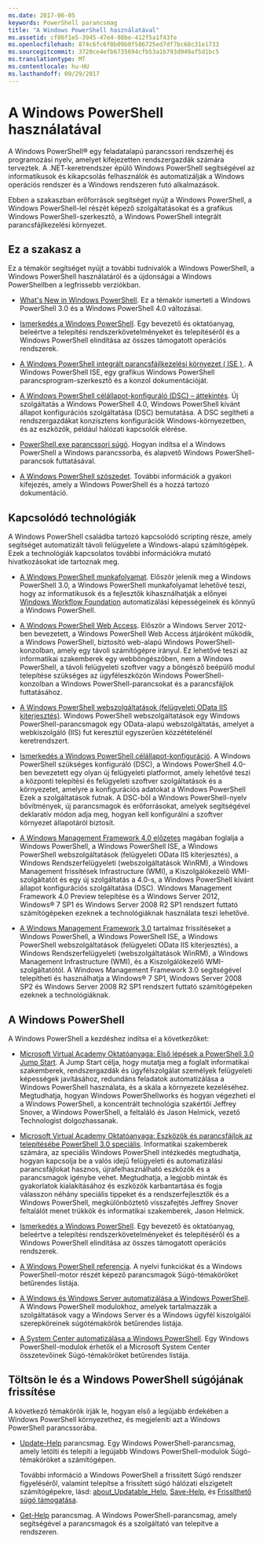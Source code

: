 ```yaml
---
ms.date: 2017-06-05
keywords: PowerShell parancsmag
title: "A Windows PowerShell használatával"
ms.assetid: cf06f1e5-3945-47e4-98be-412f5a1f43fe
ms.openlocfilehash: 874c6fc6f0b09b0f586725ed7df7bc68c31e1733
ms.sourcegitcommit: 3720ce4efb6735694cfb53a1b793d949af5d1bc5
ms.translationtype: MT
ms.contentlocale: hu-HU
ms.lasthandoff: 09/29/2017
---
```

# <a name="using-windows-powershell"></a>A Windows PowerShell használatával
A Windows PowerShell® egy feladatalapú parancssori rendszerhéj és programozási nyelv, amelyet kifejezetten rendszergazdák számára terveztek. A .NET-keretrendszer épülő Windows PowerShell segítségével az informatikusok és kikapcsolás felhasználók és automatizálják a Windows operációs rendszer és a Windows rendszeren futó alkalmazások.

Ebben a szakaszban erőforrások segítséget nyújt a Windows PowerShell, a Windows PowerShell-lel részét képező szolgáltatásokat és a grafikus Windows PowerShell-szerkesztő, a Windows PowerShell integrált parancsfájlkezelési környezet.

## <a name="whats-in-this-section"></a>Ez a szakasz a
Ez a témakör segítséget nyújt a további tudnivalók a Windows PowerShell, a Windows PowerShell használatáról és a újdonságai a Windows PowerShellben a legfrissebb verziókban.

- [What's New in Windows PowerShell](../../whats-new/What-s-New-in-Windows-PowerShell-50.md). Ez a témakör ismerteti a Windows PowerShell 3.0 és a Windows PowerShell 4.0 változásai.

- [Ismerkedés a Windows PowerShell](../Getting-Started-with-Windows-PowerShell.md). Egy bevezető és oktatóanyag, beleértve a telepítési rendszerkövetelményeket és telepítéséről és a Windows PowerShell elindítása az összes támogatott operációs rendszerek.

- [A Windows PowerShell integrált parancsfájlkezelési környezet &#40; ISE &#41; ](Windows-PowerShell-Integrated-Scripting-Environment--ISE-.md). A Windows PowerShell ISE, egy grafikus Windows PowerShell parancsprogram-szerkesztő és a konzol dokumentációját.

- [A Windows PowerShell célállapot-konfiguráló (DSC) – áttekintés](https://technet.microsoft.com/en-us/library/04c9e716-822c-40f0-8fdf-f2dda8abd888). Új szolgáltatás a Windows PowerShell 4.0, Windows PowerShell kívánt állapot konfigurációs szolgáltatása (DSC) bemutatása. A DSC segítheti a rendszergazdákat konzisztens konfigurációk Windows-környezetben, és az eszközök, például hálózati kapcsolók elérése.

- [PowerShell.exe parancssori súgó](../../core-powershell/console/PowerShell.exe-Command-Line-Help.md). Hogyan indítsa el a Windows PowerShell a Windows parancssorba, és alapvető Windows PowerShell-parancsok futtatásával.

- [A Windows PowerShell szószedet](../../Windows-PowerShell-Glossary.md). További információk a gyakori kifejezés, amely a Windows PowerShell és a hozzá tartozó dokumentáció.

## <a name="related-technologies"></a>Kapcsolódó technológiák
A Windows PowerShell családba tartozó kapcsolódó scripting része, amely segítséget automatizált távoli felügyelete a Windows-alapú számítógépek. Ezek a technológiák kapcsolatos további információkra mutató hivatkozásokat ide tartoznak meg.

- [A Windows PowerShell munkafolyamat](http://technet.microsoft.com/library/jj134242.aspx). Először jelenik meg a Windows PowerShell 3.0, a Windows PowerShell munkafolyamat lehetővé teszi, hogy az informatikusok és a fejlesztők kihasználhatják a előnyei [Windows Workflow Foundation](http://msdn.microsoft.com/library/ee342461.aspx) automatizálási képességeinek és könnyű a Windows PowerShell.

- [A Windows PowerShell Web Access](http://technet.microsoft.com/library/hh831611.aspx). Először a Windows Server 2012-ben bevezetett, a Windows PowerShell Web Access átjáróként működik, a Windows PowerShell, biztosító web-alapú Windows PowerShell-konzolban, amely egy távoli számítógépre irányul. Ez lehetővé teszi az informatikai szakemberek egy webböngészőben, nem a Windows PowerShell, a távoli felügyeleti szoftver vagy a böngésző beépülő modul telepítése szükséges az ügyféleszközön Windows PowerShell-konzolban a Windows PowerShell-parancsokat és a parancsfájlok futtatásához.

- [A Windows PowerShell webszolgáltatások (felügyeleti OData IIS kiterjesztés)](http://msdn.microsoft.com/library/windows/desktop/hh880865.aspx). Windows PowerShell webszolgáltatások egy Windows PowerShell-parancsmagok egy OData-alapú webszolgáltatás, amelyet a webkiszolgáló (IIS) fut keresztül egyszerűen közzétételénél keretrendszert.

- [Ismerkedés a Windows PowerShell célállapot-konfiguráció](https://technet.microsoft.com/en-us/library/c134aa32-b085-4656-9a89-955d8ff768d0). A Windows PowerShell szükséges konfiguráló (DSC), a Windows PowerShell 4.0-ben bevezetett egy olyan új felügyeleti platformot, amely lehetővé teszi a központi telepítési és felügyeleti szoftver szolgáltatások és a környezetet, amelyre a konfigurációs adatokat a Windows PowerShell Ezek a szolgáltatások futnak. A DSC-ből a Windows PowerShell-nyelv bővítmények, új parancsmagok és erőforrásokat, amelyek segítségével deklaratív módon adja meg, hogyan kell konfigurálni a szoftver környezet állapotáról biztosít.

- [A Windows Management Framework 4.0 előzetes](http://go.microsoft.com/fwlink/?LinkID=293881) magában foglalja a Windows PowerShell, a Windows PowerShell ISE, a Windows PowerShell webszolgáltatások (felügyeleti OData IIS kiterjesztés), a Windows Rendszerfelügyeleti (webszolgáltatások WinRM), a Windows Management frissítések Infrastructure (WMI), a Kiszolgálókezelő WMI-szolgáltatót és egy új szolgáltatás a 4.0-s, a Windows PowerShell kívánt állapot konfigurációs szolgáltatása (DSC). Windows Management Framework 4.0 Preview telepítése és a Windows Server 2012, Windows® 7 SP1 és Windows Server 2008 R2 SP1 rendszert futtató számítógépeken ezeknek a technológiáknak használata teszi lehetővé.

- [A Windows Management Framework 3.0](http://www.microsoft.com/download/details.aspx?id=34595) tartalmaz frissítéseket a Windows PowerShell, a Windows PowerShell ISE, a Windows PowerShell webszolgáltatások (felügyeleti OData IIS kiterjesztés), a Windows Rendszerfelügyeleti (webszolgáltatások WinRM), a Windows Management Infrastructure (WMI), és a Kiszolgálókezelő WMI-szolgáltatótól. A Windows Management Framework 3.0 segítségével telepítheti és használhatja a Windows® 7 SP1, Windows Server 2008 SP2 és Windows Server 2008 R2 SP1 rendszert futtató számítógépeken ezeknek a technológiáknak.

## <a name="learning-windows-powershell"></a>A Windows PowerShell
A Windows PowerShell a kezdéshez indítsa el a következőket:

- [Microsoft Virtual Academy Oktatóanyaga: Első lépések a PowerShell 3.0 Jump Start](https://mva.microsoft.com/en-us/training-courses/getting-started-with-powershell-3-0-jump-start-8276). A Jump Start célja, hogy mutatja meg a foglalt informatikai szakemberek, rendszergazdák és ügyfélszolgálat személyek felügyeleti képességek javításához, redundáns feladatok automatizálása a Windows PowerShell használata, és a skála a környezete kezeléséhez. Megtudhatja, hogyan Windows PowerShellworks és hogyan végezheti el a Windows PowerShell, a koncentrált technológia szakértői Jeffrey Snover, a Windows PowerShell, a feltaláló és Jason Helmick, vezető Technologist dolgozhassanak.

- [Microsoft Virtual Academy Oktatóanyaga: Eszközök és parancsfájlok az telepítésébe PowerShell 3.0 speciális](https://mva.microsoft.com/en-US/training-courses/advanced-tools-scripting-with-powershell-30-jump-start-8277). Informatikai szakemberek számára, az speciális Windows PowerShell intézkedés megtudhatja, hogyan kapcsolja be a valós idejű felügyeleti és automatizálási parancsfájlokat hasznos, újrafelhasználható eszközök és a parancsmagok igénybe vehet. Megtudhatja, a legjobb minták és gyakorlatok kialakításához és eszközök karbantartása és fogja válasszon néhány speciális tippeket és a rendszerfejlesztők és a Windows PowerShell, megkülönböztető visszafejtés Jeffrey Snover feltalálót menet trükkök és informatikai szakemberek, Jason Helmick.

- [Ismerkedés a Windows PowerShell](../Getting-Started-with-Windows-PowerShell.md). Egy bevezető és oktatóanyag, beleértve a telepítési rendszerkövetelményeket és telepítéséről és a Windows PowerShell elindítása az összes támogatott operációs rendszerek.

- [A Windows PowerShell referencia](http://technet.microsoft.com/library/hh847741(v=wps.630).aspx). A nyelvi funkciókat és a Windows PowerShell-motor részét képező parancsmagok Súgó-témaköröket betűrendes listája.

- [A Windows és Windows Server automatizálása a Windows PowerShell](http://technet.microsoft.com/library/dn249523.aspx). A Windows PowerShell modulokhoz, amelyek tartalmazzák a szolgáltatások vagy a Windows Server és a Windows ügyfél kiszolgálói szerepköreinek súgótémakörök betűrendes listája.

- [A System Center automatizálása a Windows PowerShell](https://technet.microsoft.com/en-us/library/mt156962.aspx). Egy Windows PowerShell-modulok érhetők el a Microsoft System Center összetevőinek Súgó-témaköröket betűrendes listája.

## <a name="downloading-and-updating-windows-powershell-help"></a>Töltsön le és a Windows PowerShell súgójának frissítése
A következő témakörök írják le, hogyan első a legújabb érdekében a Windows PowerShell környezethez, és megjeleníti azt a Windows PowerShell parancssorába.

- [Update-Help](http://technet.microsoft.com/library/hh849720.aspx) parancsmag. Egy Windows PowerShell-parancsmag, amely letölti és telepíti a legújabb Windows PowerShell-modulok Súgó-témaköröket a számítógépen.

    További információ a Windows PowerShell a frissített Súgó rendszer figyeléséről, valamint telepítse a frissített súgó hálózati elszigetelt számítógépekre, lásd: [about_Updatable_Help](http://technet.microsoft.com/library/hh847735.aspx), [Save-Help](http://technet.microsoft.com/library/hh849724.aspx), és [ Frissíthető súgó támogatása](http://msdn.microsoft.com/library/hh852754.aspx).

- [Get-Help](http://technet.microsoft.com/library/hh849696(v=wps.630).aspx) parancsmag. A Windows PowerShell-parancsmag, amely segítségével a parancsmagok és a szolgáltató van telepítve a rendszeren.
